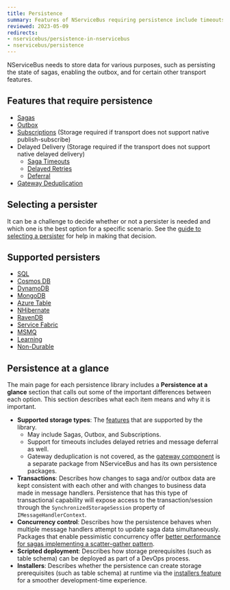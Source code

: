 ```yaml
---
title: Persistence
summary: Features of NServiceBus requiring persistence include timeouts, sagas, and subscription storage.
reviewed: 2023-05-09
redirects:
- nservicebus/persistence-in-nservicebus
- nservicebus/persistence
---
```


NServiceBus needs to store data for various purposes, such as persisting the state of sagas, enabling the outbox, and for certain other transport features.


## Features that require persistence

 * [Sagas](/nservicebus/sagas/)
 * [Outbox](/nservicebus/outbox/)
 * [Subscriptions](/nservicebus/messaging/publish-subscribe/) (Storage required if transport does not support native publish-subscribe)
 * Delayed Delivery (Storage required if the transport does not support native delayed delivery)
    * [Saga Timeouts](/nservicebus/sagas/timeouts.md) 
    * [Delayed Retries](/nservicebus/recoverability/#delayed-retries)
    * [Deferral](/nservicebus/messaging/delayed-delivery.md)
 * [Gateway Deduplication](/nservicebus/gateway/)

## Selecting a persister

It can be a challenge to decide whether or not a persister is needed and which one is the best option for a specific scenario. See the [guide to selecting a persister](selecting.md) for help in making that decision.

## Supported persisters

- [SQL](/persistence/sql/)
- [Cosmos DB](/persistence/cosmosdb/)
- [DynamoDB](/persistence/dynamodb/)
- [MongoDB](/persistence/mongodb/)
- [Azure Table](/persistence/azure-table/)
- [NHibernate](/persistence/nhibernate/)
- [RavenDB](/persistence/ravendb/)
- [Service Fabric](/persistence/service-fabric/)
- [MSMQ](/persistence/msmq/)
- [Learning](/persistence/learning/)
- [Non-Durable](/persistence/non-durable/)

## Persistence at a glance

The main page for each persistence library includes a **Persistence at a glance** section that calls out some of the important differences between each option. This section describes what each item means and why it is important.

* **Supported storage types**: The [features](#features-that-require-persistence) that are supported by the library.
  * May include Sagas, Outbox, and Subscriptions.
  * Support for timeouts includes delayed retries and message deferral as well.
  * Gateway deduplication is not covered, as the [gateway component](/nservicebus/gateway/) is a separate package from NServiceBus and has its own persistence packages.
* **Transactions**: Describes how changes to saga and/or outbox data are kept consistent with each other and with changes to business data made in message handlers. Persistence that has this type of transactional capability will expose access to the transaction/session through the `SynchronizedStorageSession` property of `IMessageHandlerContext`.
* **Concurrency control**: Describes how the persistence behaves when multiple message handlers attempt to update saga data simultaneously. Packages that enable pessimistic concurrency offer [better performance for sagas implementing a scatter-gather pattern](https://particular.net/blog/optimizations-to-scatter-gather-sagas).
* **Scripted deployment**: Describes how storage prerequisites (such as table schema) can be deployed as part of a DevOps process.
* **Installers**: Describes whether the persistence can create storage prerequisites (such as table schema) at runtime via the [installers feature](/nservicebus/operations/installers.md) for a smoother development-time experience.
